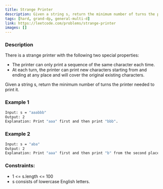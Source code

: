 ```yaml
---
title: Strange Printer
description: Given a string s, return the minimum number of turns the printer needed to print it.
tags: [hard, grand-dp, general-multi-d]
link: https://leetcode.com/problems/strange-printer
images: []
---
```


### Description

There is a strange printer with the following two special properties:

- The printer can only print a sequence of the same character each time.
- At each turn, the printer can print new characters starting from and ending at any place and will cover the original existing characters.

Given a string s, return the minimum number of turns the printer needed to print it.

 

### Example 1

```bash
Input: s = "aaabbb"
Output: 2
Explanation: Print "aaa" first and then print "bbb".
```

### Example 2

```bash
Input: s = "aba"
Output: 2
Explanation: Print "aaa" first and then print "b" from the second place of the string, which will cover the existing character 'a'.
```

### Constraints:

- 1 <= s.length <= 100
- s consists of lowercase English letters.